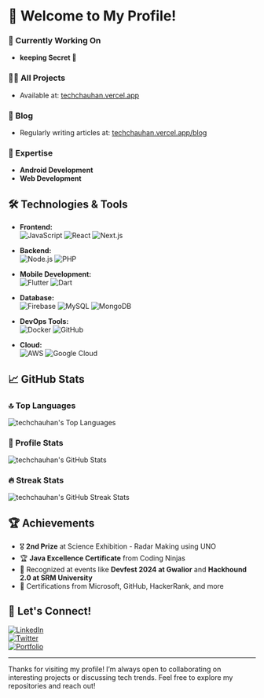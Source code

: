 # 👋 Welcome to My Profile!

### 🔭 Currently Working On  
- **keeping Secret 🤫**

### 👨‍💻 All Projects  
- Available at: [techchauhan.vercel.app](https://techchauhan.vercel.app)

### 📝 Blog  
- Regularly writing articles at: [techchauhan.vercel.app/blog]([https://techchauhan.vercel.app/posts](https://techchauhan.vercel.app/blog))

### 💬 Expertise  
- **Android Development**  
- **Web Development**

## 🛠️ Technologies & Tools

- **Frontend:**  
  ![JavaScript](https://img.shields.io/badge/JavaScript-F7DF1E?logo=javascript&logoColor=white&style=for-the-badge) 
  ![React](https://img.shields.io/badge/React-20232A?logo=react&logoColor=61DAFB&style=for-the-badge) 
  ![Next.js](https://img.shields.io/badge/Next.js-000000?logo=next.js&logoColor=white&style=for-the-badge)

- **Backend:**  
  ![Node.js](https://img.shields.io/badge/Node.js-43853D?logo=node.js&logoColor=white&style=for-the-badge) 
  ![PHP](https://img.shields.io/badge/PHP-777BB4?logo=php&logoColor=white&style=for-the-badge)

- **Mobile Development:**  
  ![Flutter](https://img.shields.io/badge/Flutter-02569B?logo=flutter&logoColor=white&style=for-the-badge) 
  ![Dart](https://img.shields.io/badge/Dart-0175C2?logo=dart&logoColor=white&style=for-the-badge)

- **Database:**  
  ![Firebase](https://img.shields.io/badge/Firebase-FFCA28?logo=firebase&logoColor=white&style=for-the-badge) 
  ![MySQL](https://img.shields.io/badge/MySQL-4479A1?logo=mysql&logoColor=white&style=for-the-badge) 
  ![MongoDB](https://img.shields.io/badge/MongoDB-4EA94B?logo=mongodb&logoColor=white&style=for-the-badge)

- **DevOps Tools:**  
  ![Docker](https://img.shields.io/badge/Docker-2496ED?logo=docker&logoColor=white&style=for-the-badge) 
  ![GitHub](https://img.shields.io/badge/GitHub-181717?logo=github&logoColor=white&style=for-the-badge)

- **Cloud:**  
  ![AWS](https://img.shields.io/badge/AWS-232F3E?logo=amazon-aws&logoColor=white&style=for-the-badge) 
  ![Google Cloud](https://img.shields.io/badge/Google_Cloud-4285F4?logo=google-cloud&logoColor=white&style=for-the-badge)

## 📈 GitHub Stats

### 🔝 Top Languages  
<p>
  <img align="center" src="https://github-readme-stats.vercel.app/api/top-langs?username=techchauhan&show_icons=true&locale=en&layout=compact&theme=radical" alt="techchauhan's Top Languages" />
</p>

### 🚀 Profile Stats  
<p>
  <img align="center" src="https://github-readme-stats.vercel.app/api?username=techchauhan&show_icons=true&locale=en&theme=radical" alt="techchauhan's GitHub Stats" />
</p>

### 🔥 Streak Stats  
<p>
  <img align="center" src="https://github-readme-streak-stats.herokuapp.com/?user=techchauhan&theme=radical" alt="techchauhan's GitHub Streak Stats" />
</p>


## 🏆 Achievements

- 🎖️ **2nd Prize** at Science Exhibition - Radar Making using UNO  
- 🏆 **Java Excellence Certificate** from Coding Ninjas  
- 🌟 Recognized at events like **Devfest 2024 at Gwalior** and **Hackhound 2.0 at SRM University**  
- 👏 Certifications from Microsoft, GitHub, HackerRank, and more  

## 🤝 Let's Connect!

[![LinkedIn](https://img.shields.io/badge/LinkedIn-blue?logo=linkedin&logoColor=white&style=for-the-badge)](https://www.linkedin.com/in/rishab-chauhan-149b65218/)  
[![Twitter](https://img.shields.io/badge/Twitter-1DA1F2?logo=twitter&logoColor=white&style=for-the-badge)](https://x.com/techchauhan_)  
[![Portfolio](https://img.shields.io/badge/Portfolio-000000?logo=vercel&logoColor=white&style=for-the-badge)](https://techchauhan.vercel.app/)  

---

Thanks for visiting my profile! I’m always open to collaborating on interesting projects or discussing tech trends. Feel free to explore my repositories and reach out!
